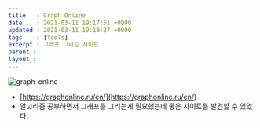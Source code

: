 ```yaml
---
title   : Graph Online
date    : 2021-03-11 19:17:51 +0900
updated : 2021-03-11 19:19:27 +0900
tags    : [Tools]
excerpt : 그래프 그리는 사이트
parent : 
layout : 
---
```

![graph-online](/images/Graph-Online/110772810-5f95dd00-829f-11eb-8040-a3b40de1ad53.png)
- [https://graphonline.ru/en/](https://graphonline.ru/en/)
- 알고리즘 공부하면서 그래프를 그리는게 필요했는데 좋은 사이트를 발견할 수 있었다.  
